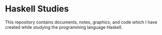# Haskell Studies

This repository contains documents, notes, graphics, and code which I have created while studying the programming language Haskell.
